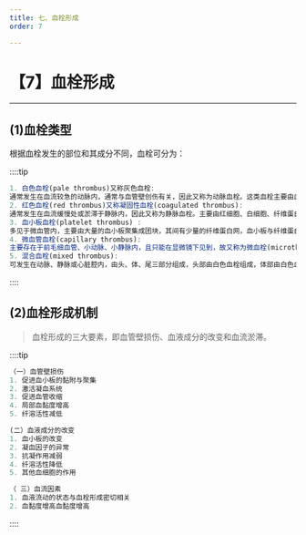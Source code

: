```yaml
---
title: 七、血栓形成
order: 7

---
```


# 【7】血栓形成

<kaodian :text="'血液学检验记忆卡'" />

<!-- ###### 第二十八章 血栓与止血的基本理论

> 临床血液学检验 -->

<beitiX/>

---

## (1)血栓类型

<son :text="'血液学检验记忆卡'" text1="(1)血栓类型" :textOption="[['超纲','暂无科目',''],['了解','基础知识','相关专业知识'],['了解','基础知识','相关专业知识']]" />

根据血栓发生的部位和其成分不同，血栓可分为：

::::tip

```js
1. 白色血栓(pale thrombus)又称灰色血栓:
通常发生在血流较急的动脉内，通常与血管壁创伤有关，因此又称为动脉血栓。这类血栓主要由血小板、纤维蛋白、白细胞及少量红细胞组成，肉眼呈灰白色，表面粗糙、卷曲，有条纹，质硬，与血管壁紧连。
2. 红色血栓(red thrombus)又称凝固性血栓(coagulated thrombus):
通常发生在血流缓慢处或淤滞于静脉内，因此又称为静脉血栓。主要由红细胞、白细胞、纤维蛋白网络及少量血小板组成。肉眼呈暗红色，新鲜红色血栓湿润，有一定弹性，而陈旧的红色血栓则变得干燥，失去弹性，并易于脱落造成栓塞。
3. 血小板血栓(platelet thrombus) :
多见于微血管内，主要由大量的血小板聚集成团块，其间有少量的纤维蛋白网，血小板与纤维蛋白交织在一起，在聚集体周围的血小板易发生释放反应及颗粒丢失现象。
4. 微血管血栓(capillary thrombus):
主要存在于前毛细血管、小动脉、小静脉内，且只能在显微镜下见到，故又称为微血栓(microthrombus)。主要由纤维蛋白及其单体组成，内含数量不等的血小板、白细胞及少量的红细胞，外观呈透明状，因此又称透明血栓（hyalinethrombus)。DIC 时此类血栓常见。
5. 混合血栓(mixed thrombus):
可发生在动脉、静脉或心脏腔内，由头、体、尾三部分组成，头部由白色血栓组成，体部由白色血栓和红色血栓形成，而尾部则是由红色血栓组成，血栓头部往往黏附于血管壁上，形成附壁血栓。
```

::::

## (2)血栓形成机制

<son :text="'血液学检验记忆卡'" text1="(2)血栓形成机制" :textOption="[['超纲','暂无科目',''],['了解','基础知识','相关专业知识'],['掌握','基础知识','相关专业知识']]" />

> 血栓形成的三大要素，即血管壁损伤、血液成分的改变和血流淤滞。

::::tip

```js
（一）血管壁损伤
1. 促进血小板的黏附与聚集
2. 激活凝血系统
3. 促进血管收缩
4. 局部血黏度增高
5. 纤溶活性减低

(二）血液成分的改变
1. 血小板的改变
2. 凝血因子的异常
3. 抗凝作用减弱
4. 纤溶活性降低
5. 其他血细胞的作用

（ 三）血流因素
1. 血液流动的状态与血栓形成密切相关
2. 血黏度增高血黏度增高
```

::::
